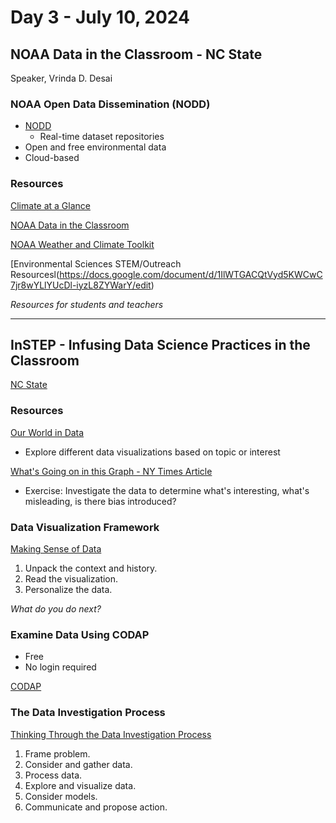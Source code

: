 # Day 3 - July 10, 2024

## NOAA Data in the Classroom - NC State
Speaker, Vrinda D. Desai

### NOAA Open Data Dissemination (NODD)
- [NODD](https://www.noaa.gov/nodd/datasets)
    - Real-time dataset repositories
- Open and free environmental data
- Cloud-based

### Resources

[Climate at a Glance](https://www.ncei.noaa.gov/access/monitoring/climate-at-a-glance/)

[NOAA Data in the Classroom](https://dataintheclassroom.noaa.gov)

[NOAA Weather and Climate Toolkit](https://www.ncdc.noaa.gov/wct/)

[Environmental Sciences STEM/Outreach Resourcesl(https://docs.google.com/document/d/1IlWTGACQtVyd5KWCwC7jr8wYLlYUcDl-iyzL8ZYWarY/edit)

*Resources for students and teachers*

--------------------------------------------------------

## InSTEP - Infusing Data Science Practices in the Classroom

[NC State](fi.ncsu.edu)

### Resources

[Our World in Data](https://ourworldindata.org/)

- Explore different data visualizations based on topic or interest

[What's Going on in this Graph - NY Times Article](https://www.nytimes.com/2024/05/02/learning/whats-going-on-in-this-graph-may-8-2024.html)

- Exercise: Investigate the data to determine what's interesting, what's misleading, is there bias introduced?

### Data Visualization Framework

[Making Sense of Data](https://cdn.instepwithdata.org/DiscoursePDFs/DiscoursePrompts_MakingSenseofDataVisualizations.pdf)

1. Unpack the context and history.
2. Read the visualization.
3. Personalize the data.

*What do you do next?*

### Examine Data Using CODAP

- Free
- No login required

[CODAP](https://codap.concord.org)

### The Data Investigation Process

[Thinking Through the Data Investigation Process](https://cdn.instepwithdata.org/ThinkingDataInvestigationProcess.pdf)

1. Frame problem.
2. Consider and gather data.
3. Process data.
4. Explore and visualize data.
5. Consider models.
6. Communicate and propose action.

















